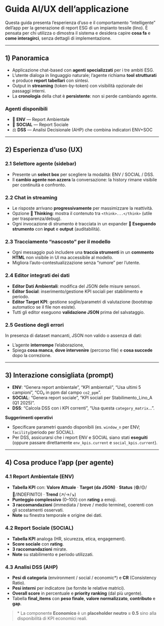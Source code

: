 # Guida AI/UX dell’applicazione

Questa guida presenta l’esperienza d’uso e il comportamento “intelligente” dell’app per la generazione di report ESG di un impianto tessile (lino). È pensata per chi utilizza o dimostra il sistema e desidera capire **cosa fa** e **come interagirci**, senza dettagli di implementazione.

---

## 1) Panoramica

* Applicazione chat-based con **agenti specializzati** per i tre ambiti ESG.
* L’utente dialoga in linguaggio naturale; l’agente richiama **tool strutturati** e produce **report tabellari** con sintesi.
* Output in **streaming** (token-by-token) con visibilità opzionale dei passaggi interni.
* La **cronologia** della chat è **persistente**: non si perde cambiando agente.

### Agenti disponibili

* 🌿 **ENV** — Report Ambientale
* 👥 **SOCIAL** — Report Sociale
* ⚖️ **DSS** — Analisi Decisionale (AHP) che combina indicatori ENV+SOC

---

## 2) Esperienza d’uso (UX)

### 2.1 Selettore agente (sidebar)

* Presente un **select box** per scegliere la modalità: ENV / SOCIAL / DSS.
* Il **cambio agente non azzera** la conversazione: la history rimane visibile per continuità e confronto.

### 2.2 Chat in streaming

* Le risposte arrivano **progressivamente** per massimizzare la reattività.
* Opzione **🧠 Thinking**: mostra il contenuto tra `<think>...</think>` (utile per trasparenza/debug).
* Ogni invocazione di strumento è tracciata in un expander **🔧 Eseguendo strumento** con **input** e **output** (auditabilità).

### 2.3 Tracciamento “nascosto” per il modello

* Ogni messaggio può includere una **traccia strumenti** in un **commento HTML** non visibile in UI ma accessibile al modello.
* Migliora l’auto-contestualizzazione senza “rumore” per l’utente.

### 2.4 Editor integrati dei dati

* **Editor Dati Ambientali**: modifica del JSON delle misure sensori.
* **Editor Social**: inserimento/gestione KPI sociali per stabilimento e periodo.
* **Editor Target KPI**: gestione soglie/parametri di valutazione (bootstrap automatico se il file non esiste).
* Tutti gli editor eseguono **validazione JSON** prima del salvataggio.

### 2.5 Gestione degli errori

In presenza di dataset mancanti, JSON non valido o assenza di dati:

* L’agente **interrompe** l’elaborazione,
* Spiega **cosa manca**, **dove intervenire** (percorso file) e **cosa succede** dopo la correzione.

---

## 3) Interazione consigliata (prompt)

* **ENV**: “Genera report ambientale”, “KPI ambientali”, “Usa ultimi 5 campioni”, “CO₂ in ppm dal campo `co2_ppm`”.
* **SOCIAL**: “Genera report sociale”, “KPI sociali per Stabilimento\_Lino\_A (Q1 2025)”.
* **DSS**: “Calcola DSS con i KPI correnti”, “Usa questa `category_matrix`…”.

**Suggerimenti operativi**

* Specificare parametri quando disponibili (es. `window_n` per ENV; `facility`/periodo per SOCIAL).
* Per DSS, assicurarsi che i report ENV e SOCIAL siano stati **eseguiti** (oppure passare direttamente `env_kpis.current` e `social_kpis.current`).

---

## 4) Cosa produce l’app (per agente)

### 4.1 Report Ambientale (ENV)

* **Tabella KPI** con:
  **Valore Attuale** · **Target (da JSON)** · **Status** (🟢/🟡/🔴/INDEFINITO) · **Trend** (↗/→/↘)
* **Punteggio complessivo** (0–100) con **rating** a emoji.
* **3 raccomandazioni** (immediata / breve / medio termine), coerenti con gli scostamenti osservati.
* **Note** su finestra temporale e origine dei dati.

### 4.2 Report Sociale (SOCIAL)

* **Tabella KPI** analoga (HR, sicurezza, etica, engagement).
* **Score sociale** con **rating**.
* **3 raccomandazioni** mirate.
* **Note** su stabilimento e periodo utilizzati.

### 4.3 Analisi DSS (AHP)

* **Pesi di categoria** (environment / social / economic\*) e **CR** (Consistency Ratio).
* **Pesi interni** per indicatore (se fornite le relative matrici).
* **Overall score** in percentuale e **priority ranking** (dal più urgente).
* Tabella **final\_items** con **peso finale**, **valore normalizzato**, **contributo** e **gap**.

> \* La componente **Economico** è un **placeholder neutro = 0.5** sino alla disponibilità di KPI economici reali.
